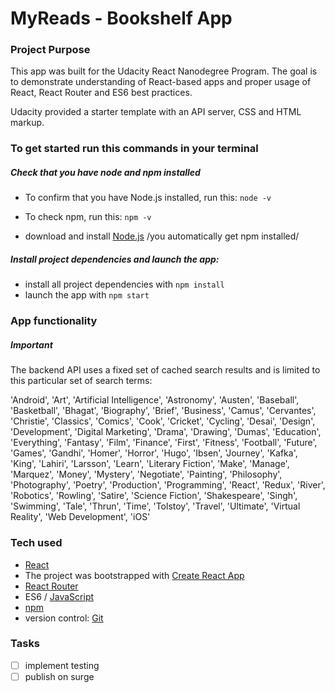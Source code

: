 # MyReads - Bookshelf App


### Project Purpose

This app was built for the Udacity React Nanodegree Program. The goal is to demonstrate understanding of React-based apps and proper usage of React, React Router and ES6 best practices.

Udacity provided a starter template with an API server, CSS and HTML markup.


### To get started run this commands in your terminal

##### Check that you have node and npm installed
* To confirm that you have Node.js installed, run this: `node -v`
* To check npm, run this: `npm -v` 

* download and install [Node.js](https://nodejs.org/en/) /you automatically get npm installed/

##### Install project dependencies and launch the app:
* install all project dependencies with `npm install`
* launch the app with `npm start`


### App functionality

##### Important

The backend API uses a fixed set of cached search results and is limited to this particular set of search terms:

'Android', 'Art', 'Artificial Intelligence', 'Astronomy', 'Austen', 'Baseball', 'Basketball', 'Bhagat', 'Biography', 'Brief', 'Business', 'Camus', 'Cervantes', 'Christie', 'Classics', 'Comics', 'Cook', 'Cricket', 'Cycling', 'Desai', 'Design', 'Development', 'Digital Marketing', 'Drama', 'Drawing', 'Dumas', 'Education', 'Everything', 'Fantasy', 'Film', 'Finance', 'First', 'Fitness', 'Football', 'Future', 'Games', 'Gandhi', 'Homer', 'Horror', 'Hugo', 'Ibsen', 'Journey', 'Kafka', 'King', 'Lahiri', 'Larsson', 'Learn', 'Literary Fiction', 'Make', 'Manage', 'Marquez', 'Money', 'Mystery', 'Negotiate', 'Painting', 'Philosophy', 'Photography', 'Poetry', 'Production', 'Programming', 'React', 'Redux', 'River', 'Robotics', 'Rowling', 'Satire', 'Science Fiction', 'Shakespeare', 'Singh', 'Swimming', 'Tale', 'Thrun', 'Time', 'Tolstoy', 'Travel', 'Ultimate', 'Virtual Reality', 'Web Development', 'iOS'


### Tech used

* [React](https://facebook.github.io/react/)
* The project was bootstrapped with [Create React App](https://github.com/facebookincubator/create-react-app)
* [React Router](https://github.com/ReactTraining/react-router)
* ES6 / [JavaScript](https://developer.mozilla.org/en-US/docs/Web/JavaScript/Reference)
* [npm](https://www.npmjs.com/)
* version control: [Git](https://git-scm.com/)


### Tasks

- [ ] implement testing
- [ ] publish on surge